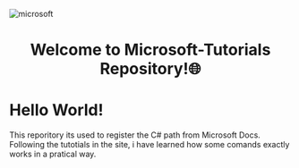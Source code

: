 ![microsoft](https://user-images.githubusercontent.com/89945563/220640108-33f2053c-6a97-4cce-ba3c-5636a6e1cb1d.png)
<h1 align="center"> Welcome to Microsoft-Tutorials Repository!🌐</h1>

# Hello World!
This reporitory its used to register the C# path from Microsoft Docs. Following the tutotials in the site, i have learned how some comands exactly works in a pratical way. 

